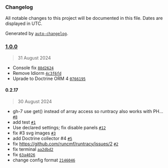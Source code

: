 ### Changelog

All notable changes to this project will be documented in this file. Dates are displayed in UTC.

Generated by [`auto-changelog`](https://github.com/CookPete/auto-changelog).

### [1.0.0](https://github.com/semhoun/slim-tracy/compare/0.2.17...1.0.0)

> 31 August 2024

- Console fix [`88d2624`](https://github.com/semhoun/slim-tracy/commit/88d262478cf612d81b83c75d5c53f6498fe0b179)
- Remove Idiorm [`4c3f6fd`](https://github.com/semhoun/slim-tracy/commit/4c3f6fd1b7bf5299e8604add692a690465201843)
- Uprade to Doctrine ORM 4 [`0766195`](https://github.com/semhoun/slim-tracy/commit/0766195805ec877a675c2a554e58fa80cd6e414f)

#### 0.2.17

> 30 August 2024

- gh-7 use get() instead of array access so runtracy also works with PH… [`#8`](https://github.com/semhoun/slim-tracy/pull/8)
- add test [`#1`](https://github.com/semhoun/slim-tracy/pull/1)
- Use declared settings; fix disable panels [`#12`](https://github.com/runcmf/runtracy/issues/12)
- fix #3 svg images [`#3`](https://github.com/semhoun/slim-tracy/issues/3)
- add Doctrine collector #4 [`#5`](https://github.com/semhoun/slim-tracy/issues/5)
- fix https://github.com/runcmf/runtracy/issues/2 [`#2`](https://github.com/runcmf/runtracy/issues/2)
- fix terminal [`aa2dbd2`](https://github.com/semhoun/slim-tracy/commit/aa2dbd2b9c49dc045de0c730f3764ec612a2b70a)
- fix [`63a4026`](https://github.com/semhoun/slim-tracy/commit/63a40262fbc9bec0197a17277bc221bcc4a0a135)
- change config format [`2146046`](https://github.com/semhoun/slim-tracy/commit/214604652450fa89ccd3387a878d80ff8dad394b)
